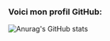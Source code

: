 ### Voici mon profil GitHub:

![Anurag's GitHub stats](https://github-readme-stats.vercel.app/api?username=gabincleaver&show_icons=true&theme=radical&locale=fr&langs_count=true)
